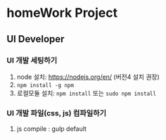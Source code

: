 # homeWork Project

## UI Developer

### UI 개발 세팅하기
1. node 설치: https://nodejs.org/en/ (버전4 설치 권장)
2. `npm install -g npm`
3. 로컬모듈 설치: `npm install` 또는 `sudo npm install`

### UI 개발 파일(css, js) 컴파일하기

1. js compile     :  gulp default